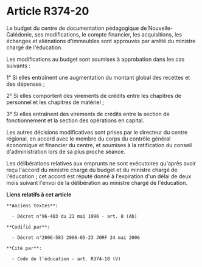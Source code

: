 # Article R374-20

Le budget du centre de documentation pédagogique de Nouvelle-Calédonie, ses modifications, le compte financier, les
acquisitions, les échanges et aliénations d'immeubles sont approuvés par arrêté du ministre chargé de l'éducation.

Les modifications au budget sont soumises à approbation dans les cas suivants :

1° Si elles entraînent une augmentation du montant global des recettes et des dépenses ;

2° Si elles comportent des virements de crédits entre les chapitres de personnel et les chapitres de matériel ;

3° Si elles entraînent des virements de crédits entre la section de fonctionnement et la section des opérations en capital.

Les autres décisions modificatives sont prises par le directeur du centre régional, en accord avec le membre du corps du
contrôle général économique et financier du centre, et soumises à la ratification du conseil d'administration lors de sa plus
proche séance.

Les délibérations relatives aux emprunts ne sont exécutoires qu'après avoir reçu l'accord du ministre chargé du budget et du
ministre chargé de l'éducation ; cet accord est réputé donné à l'expiration d'un délai de deux mois suivant l'envoi de la
délibération au ministre chargé de l'éducation.

**Liens relatifs à cet article**

	**Anciens textes**:

	  - Décret n°96-483 du 21 mai 1996 - art. 8 (Ab)

	**Codifié par**:

	  - Décret n°2006-583 2006-05-23 JORF 24 mai 2006

	**Cité par**:

	  - Code de l'éducation - art. R374-18 (V)
